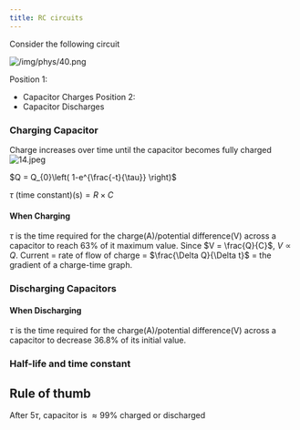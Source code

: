 ```yaml
---
title: RC circuits
---
```

Consider the following circuit

![/img/phys/40.png](/img/phys/40.png)

Position 1:
- Capacitor Charges
Position 2: 
- Capacitor Discharges
### Charging Capacitor 

Charge increases over time until the capacitor becomes fully charged
![14.jpeg](14.jpeg)


$Q = Q_{0}\left( 1-e^{\frac{-t}{\tau}} \right)$

$\tau \text{ (time constant}) \text{(s)}= R\times C$

#### When Charging
$\tau$ is the time required for the charge(A)/potential difference(V) across a capacitor to reach 63% of it maximum value. Since $V = \frac{Q}{C}$, $V \propto Q$. Current = rate of flow of charge = $\frac{\Delta Q}{\Delta t}$ = the gradient of a charge-time graph.

### Discharging Capacitors

#### When Discharging
$\tau$ is the time required for the charge(A)/potential difference(V) across a capacitor to decrease 36.8% of its initial value. 

### Half-life and time constant


## Rule of thumb 
After $5\tau$, capacitor is $\approx99\%$ charged or discharged